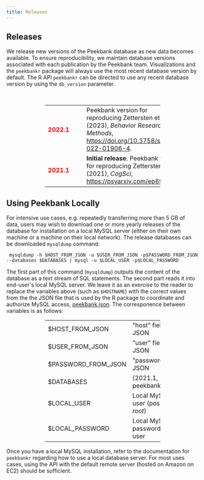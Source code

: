 ```yaml
---
title: Releases
---
```


<div class="col-md-12" markdown="1">

## Releases

We release new versions of the Peekbank database as new data becomes available. To ensure reproducibility, we maintain database versions associated with each publication by the Peekbank team. Visualizations and the <code>peekbankr</code> package will always use the most recent database version by default. The R API <code>peekbankr</code> can be directed to use any recent database version by using the <code>db_version</code> parameter.  

&nbsp;

<div class="row">
	<table style="width:60%;margin-left:auto;margin-right:auto">
		<tr>
			<td><h4 style="color:red;">2022.1 </h4><a name="2022.1"></a></td>
			<td>  &nbsp;&nbsp;&nbsp;</td>
			<td>Peekbank version for reproducing Zettersten et al. (2023), <i>Behavior Research Methods</i>, <a href="https://doi.org/10.3758/s13428-022-01906-4" target="_blank">https://doi.org/10.3758/s13428-022-01906-4</a>.</td>
		</tr>
		<tr>
			<td><h4 style="color:red;">2021.1 </h4><a name="2021.1"></a></td>
			<td>  &nbsp;&nbsp;&nbsp;</td>
			<td><b>Initial release</b>. Peekbank version for reproducing Zettersten et al. (2021), <i>CogSci</i>, <a href="https://psyarxiv.com/ep693" target="_blank">https://psyarxiv.com/ep693</a>.</td>
		</tr>
	</table>
</div>

## Using Peekbank Locally

For intensive use cases, e.g. repeatedly transferring more than 5 GB of data, users may wish to download one or more  yearly releases of the database for installation on a local MySQL server (either on their own machine or a machine on their local network). The release databases can be downloaded <code>mysqldump</code> command:

<p><code> mysqldump -h $HOST_FROM_JSON -u $USER_FROM_JSON -p$PASSWORD_FROM_JSON --databases $DATABASES | mysql -u $LOCAL_USER -p$LOCAL_PASSWORD</code></p>

The first part of this command (<code>mysqldump</code>) outputs the content of the database as a text stream of SQL statements. The second part reads it into end-user's local MySQL server. We leave it as an exercise to the reader to replace the variables above (such as <code>$HOSTNAME</code>) with the correct values from the the JSON file that is used by the R package to coordinate and authorize MySQL access, <a href="https://peekbank.stanford.edu/peekbank.json"> peekbank.json</a>. The corresponence between variables is as follows:

<center>
<div class="row">
	<table style="width:60%">				  
	  <tr>
	    <td>$HOST_FROM_JSON</td><td>"host" field in JSON</td>
	  </tr>
	  <tr>
	    <td>$USER_FROM_JSON</td><td>"user" field in JSON</td>
	  </tr>
	  <tr>
	    <td>$PASSWORD_FROM_JSON</td><td>"password" in JSON</td>
	  </tr>
	  <tr>
	    <td>$DATABASES</td><td>{2021.1, peekbank_dev}</td>
	  </tr>
	  <tr>
	    <td>$LOCAL_USER</td><td>Local MySQL user (possibly <i>root</i>)</td>
	  </tr>
	  <tr>
	    <td>$LOCAL_PASSWORD</td><td>Local MySQL password for user </td>
	  </tr>
	</table>
</div>
</center>

Once you have a local MySQL installation, refer to the documentation for <code>peekbankr</code> regarding how to use a local database server. For most uses cases, using the API with the default remote server (hosted on Amazon on EC2) should be sufficient.



